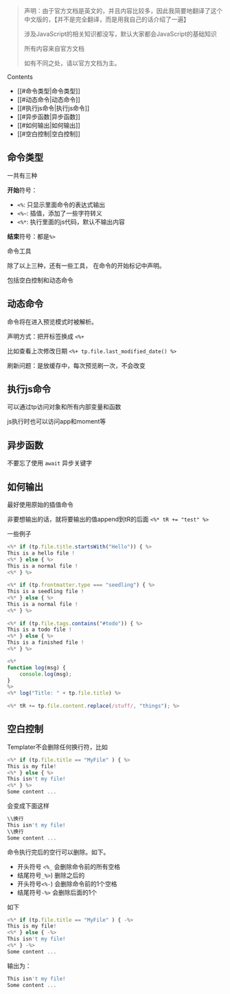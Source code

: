 > 声明：由于官方文档是英文的，并且内容比较多，因此我简要地翻译了这个中文版的，【并不是完全翻译，而是用我自己的话介绍了一遍】
> 
> 涉及JavaScript的相关知识都没写，默认大家都会JavaScript的基础知识
> 
> 所有内容来自官方文档
> 
> 如有不同之处，请以官方文档为主。


Contents

- [[#命令类型|命令类型]]
- [[#动态命令|动态命令]]
- [[#执行js命令|执行js命令]]
- [[#异步函数|异步函数]]
- [[#如何输出|如何输出]]
- [[#空白控制|空白控制]]


## 命令类型

一共有三种

**开始**符号：
-   `<%`: 只显示里面命令的表达式输出
-   `<%~`: 插值，添加了一些字符转义
-   `<%*`: 执行里面的js代码，默认不输出内容

**结束**符号：都是`%>`

命令工具

除了以上三种，还有一些工具， 在命令的开始标记中声明。

包括空白控制和动态命令

## 动态命令

命令将在进入预览模式时被解析。

声明方式：把开标签换成 `<%+`

比如查看上次修改日期 `<%+ tp.file.last_modified_date() %>` 

刷新问题：是放缓存中，每次预览刷一次，不会改变

## 执行js命令

可以通过tp访问对象和所有内部变量和函数

js执行时也可以访问app和moment等

## 异步函数

不要忘了使用 `await` 异步关键字

## 如何输出

最好使用原始的插值命令

非要想输出的话，就将要输出的值append到tR的后面  `<%* tR += "test" %>` 

一些例子

```js
<%* if (tp.file.title.startsWith("Hello")) { %>
This is a hello file !
<%* } else { %>
This is a normal file !
<%* } %>
    
<%* if (tp.frontmatter.type === "seedling") { %>
This is a seedling file !
<%* } else { %>
This is a normal file !
<%* } %>
    
<%* if (tp.file.tags.contains("#todo")) { %>
This is a todo file !
<%* } else { %>
This is a finished file !
<%* } %>

<%*
function log(msg) {
    console.log(msg);
}
%>
<%* log("Title: " + tp.file.title) %>
    
<%* tR += tp.file.content.replace(/stuff/, "things"); %>
```

## 空白控制

Templater不会删除任何换行符，比如

```js
<%* if (tp.file.title == "MyFile" ) { %>
This is my file!
<%* } else { %>
This isn't my file!
<%* } %>
Some content ...

```

会变成下面这样

```js
\\换行
This isn't my file!
\\换行
Some content ...
```

命令执行完后的空行可以删除。如下。


-   开头符号 `<%_` 会删除命令前的所有空格
-   结尾符号`_%>`)  删除之后的
-   开头符号`<%-`) 会删除命令前的1个空格
-   结尾符号`-%>` 会删除后面的1个

如下
```js
<%* if (tp.file.title == "MyFile" ) { -%>
This is my file!
<%* } else { -%>
This isn't my file!
<%* } -%>
Some content ...
```

输出为：

```js
This isn't my file!
Some content ...
```